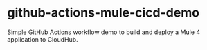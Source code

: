 # github-actions-mule-cicd-demo

Simple GitHub Actions workflow demo to build and deploy a Mule 4 application to CloudHub.


